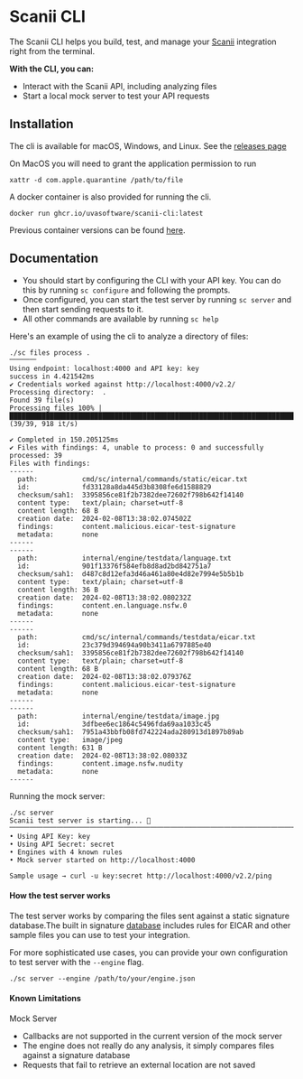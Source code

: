 # Scanii CLI

The Scanii CLI helps you build, test, and manage your [Scanii](https://www.scanii.com) integration right from the terminal.

**With the CLI, you can:**

- Interact with the Scanii API, including analyzing files 
- Start a local mock server to test your API requests

## Installation

The cli is available for macOS, Windows, and Linux. See the [releases page](https://github.com/uvasoftware/scanii-cli/releases)

On MacOS you will need to grant the application permission to run 
```shell
xattr -d com.apple.quarantine /path/to/file
```

A docker container is also provided for running the cli.

```shell
docker run ghcr.io/uvasoftware/scanii-cli:latest
```
Previous container versions can be found [here](https://github.com/uvasoftware/scanii-cli/pkgs/container/scanii-cli). 

## Documentation 

* You should start by configuring the CLI with your API key. You can do this by running `sc configure` and following the prompts.
* Once configured, you can start the test server by running `sc server` and then start sending requests to it.
* All other commands are available by running `sc help`

Here's an example of using the cli to analyze a directory of files:

```shell
./sc files process .                             
⎻⎻⎻⎻
Using endpoint: localhost:4000 and API key: key
success in 4.421542ms
✔ Credentials worked against http://localhost:4000/v2.2/
Processing directory:  .
Found 39 file(s)
Processing files 100% |██████████████████████████████████████████████████████████████████████████| (39/39, 918 it/s)        

✔ Completed in 150.205125ms
✔ Files with findings: 4, unable to process: 0 and successfully processed: 39
Files with findings:
------
  path:           cmd/sc/internal/commands/static/eicar.txt
  id:             fd33128a8da445d3b8308fe6d1588829
  checksum/sah1:  3395856ce81f2b7382dee72602f798b642f14140
  content type:   text/plain; charset=utf-8
  content length: 68 B
  creation date:  2024-02-08T13:38:02.074502Z
  findings:       content.malicious.eicar-test-signature
  metadata:       none
------
------
  path:           internal/engine/testdata/language.txt
  id:             901f13376f584efb8d8ad2bd842751a7
  checksum/sah1:  d487c8d12efa3d46a461a80e4d82e7994e5b5b1b
  content type:   text/plain; charset=utf-8
  content length: 36 B
  creation date:  2024-02-08T13:38:02.080232Z
  findings:       content.en.language.nsfw.0
  metadata:       none
------
------
  path:           cmd/sc/internal/commands/testdata/eicar.txt
  id:             23c379d394694a90b3411a6797885e40
  checksum/sah1:  3395856ce81f2b7382dee72602f798b642f14140
  content type:   text/plain; charset=utf-8
  content length: 68 B
  creation date:  2024-02-08T13:38:02.079376Z
  findings:       content.malicious.eicar-test-signature
  metadata:       none
------
------
  path:           internal/engine/testdata/image.jpg
  id:             3dfbee6ec1864c5496fda69aa1033c45
  checksum/sah1:  7951a43bbfb08fd742224ada280913d1897b89ab
  content type:   image/jpeg
  content length: 631 B
  creation date:  2024-02-08T13:38:02.08033Z
  findings:       content.image.nsfw.nudity
  metadata:       none
------

```

Running the mock server: 
```shell
./sc server         
Scanii test server is starting... 🚀
⎻⎻⎻⎻⎻⎻⎻⎻⎻⎻⎻⎻⎻⎻⎻⎻⎻⎻⎻⎻⎻⎻⎻⎻⎻⎻⎻⎻⎻⎻⎻⎻⎻⎻⎻⎻⎻⎻⎻⎻⎻⎻⎻⎻⎻⎻⎻⎻⎻⎻⎻⎻⎻⎻⎻⎻⎻
• Using API Key: key
• Using API Secret: secret
• Engines with 4 known rules
• Mock server started on http://localhost:4000

Sample usage → curl -u key:secret http://localhost:4000/v2.2/ping
```

#### How the test server works
The test server works by comparing the files sent against a static signature database.The built in signature 
[database](https://github.com/uvasoftware/scanii-cli/blob/main/internal/engine/default.json) includes rules for EICAR and other sample files you can use to test your integration. 

For more sophisticated use cases, you can provide your own configuration to test server with the `--engine` flag. 

```shell
./sc server --engine /path/to/your/engine.json
```

#### Known Limitations
Mock Server
* Callbacks are not supported in the current version of the mock server
* The engine does not really do any analysis, it simply compares files against a signature database
* Requests that fail to retrieve an external location are not saved